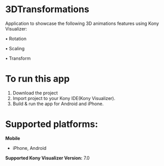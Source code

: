 # 3DTransformations
Application to showcase the following 3D animations features using Kony Visualizer:

•	Rotation

•	Scaling

•	Transform 

# To run this app

1. Download the project
2. Import project to your Kony IDE(Kony Visualizer).
3. Build & run the app for Android and iPhone.

# Supported platforms:
**Mobile**
 * iPhone, Android
 
**Supported Kony Visualizer Version:** 7.0
